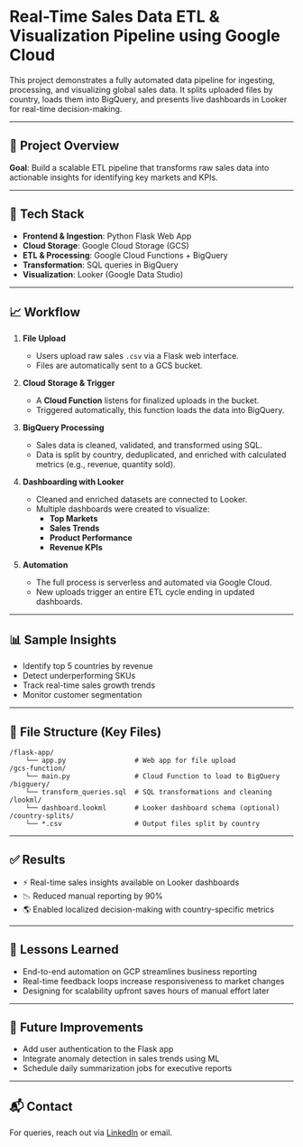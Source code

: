 # Real-Time Sales Data ETL & Visualization Pipeline using Google Cloud

This project demonstrates a fully automated data pipeline for ingesting, processing, and visualizing global sales data. It splits uploaded files by country, loads them into BigQuery, and presents live dashboards in Looker for real-time decision-making.

---

## 🚀 Project Overview

**Goal**: Build a scalable ETL pipeline that transforms raw sales data into actionable insights for identifying key markets and KPIs.

---

## 🔧 Tech Stack

- **Frontend & Ingestion**: Python Flask Web App  
- **Cloud Storage**: Google Cloud Storage (GCS)  
- **ETL & Processing**: Google Cloud Functions + BigQuery  
- **Transformation**: SQL queries in BigQuery  
- **Visualization**: Looker (Google Data Studio)

---

## 📈 Workflow

1. **File Upload**  
   - Users upload raw sales `.csv` via a Flask web interface.
   - Files are automatically sent to a GCS bucket.

2. **Cloud Storage & Trigger**  
   - A **Cloud Function** listens for finalized uploads in the bucket.
   - Triggered automatically, this function loads the data into BigQuery.

3. **BigQuery Processing**  
   - Sales data is cleaned, validated, and transformed using SQL.
   - Data is split by country, deduplicated, and enriched with calculated metrics (e.g., revenue, quantity sold).

4. **Dashboarding with Looker**  
   - Cleaned and enriched datasets are connected to Looker.
   - Multiple dashboards were created to visualize:
     - **Top Markets**
     - **Sales Trends**
     - **Product Performance**
     - **Revenue KPIs**

5. **Automation**  
   - The full process is serverless and automated via Google Cloud.
   - New uploads trigger an entire ETL cycle ending in updated dashboards.

---

## 📊 Sample Insights

- Identify top 5 countries by revenue
- Detect underperforming SKUs
- Track real-time sales growth trends
- Monitor customer segmentation

---

## 📁 File Structure (Key Files)

```
/flask-app/
    └── app.py                 # Web app for file upload
/gcs-function/
    └── main.py                # Cloud Function to load to BigQuery
/bigquery/
    └── transform_queries.sql  # SQL transformations and cleaning
/lookml/
    └── dashboard.lookml       # Looker dashboard schema (optional)
/country-splits/
    └── *.csv                  # Output files split by country
```

---

## ✅ Results

- ⚡ Real-time sales insights available on Looker dashboards
- 📉 Reduced manual reporting by 90%
- 🌎 Enabled localized decision-making with country-specific metrics

---

## 🧠 Lessons Learned

- End-to-end automation on GCP streamlines business reporting
- Real-time feedback loops increase responsiveness to market changes
- Designing for scalability upfront saves hours of manual effort later

---

## 📌 Future Improvements

- Add user authentication to the Flask app
- Integrate anomaly detection in sales trends using ML
- Schedule daily summarization jobs for executive reports

---

## 📬 Contact

For queries, reach out via [LinkedIn](https://www.linkedin.com/in/your-profile) or email.
